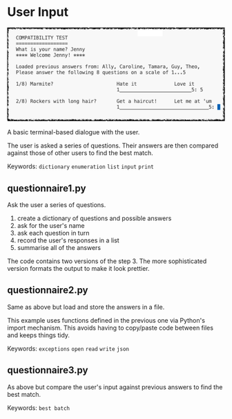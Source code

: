 # User Input

![Screenshot](images/q3.png)

A basic terminal-based dialogue with the user.

The user is asked a series of questions. 
Their answers are then compared against those of other users to find the best match.

Keywords: `dictionary` `enumeration` `list` `input` `print` 

## questionnaire1.py

Ask the user a series of questions.

1. create a dictionary of questions and possible answers
2. ask for the user's name
3. ask each question in turn
4. record the user's responses in a list
5. summarise all of the answers

The code contains two versions of the step 3. 
The more sophisticated version formats the output to make it look prettier.

## questionnaire2.py

Same as above but load and store the answers in a file.

This example uses functions defined in the previous one via Python's import mechanism. 
This avoids having to copy/paste code between files and keeps things tidy.

Keywords: `exceptions` `open` `read` `write` `json`

## questionnaire3.py

As above but compare the user's input against previous answers to find the best match.

Keywords: `best batch`
